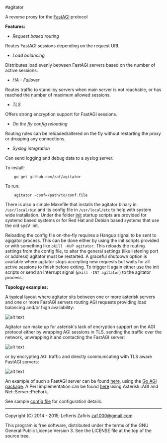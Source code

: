 #agitator

A reverse proxy for the [FastAGI](https://wiki.asterisk.org/wiki/display/AST/AGI+Commands) protocol

**Features:**

- *Request based routing*

 Routes FastAGI sessions depending on the request URI.

- *Load balancing*

 Distributes load evenly between FastAGI servers based on the number of active sessions.

- *HA - Failover*

 Routes traffic to stand-by servers when main server is not reachable, or has reached the number of maximum allowed sessions.

- *TLS*

 Offers strong encryption support for FastAGI sessions.

- *On the fly config reloading*

 Routing rules can be reloaded/altered on the fly without restarting the proxy or dropping any connections.

- *Syslog integration*

 Can send logging and debug data to a syslog server.


To install:
```
	go get github.com/zaf/agitator
```
To run:
```
	agitator -conf=/path/to/conf.file
```

There is also a simple Makefile that installs the agitator binary in `/usr/local/bin` and its config file in
`/usr/local/etc` to help with system wide installation. Under the folder [init](https://github.com/zaf/agitator/tree/master/init)
startup scripts are provided for systemd based systems or for Red Hat and Debian based systems that use the old sysV init.

Reloading the config file on-the-fly requires a Hangup signal to be sent to agigator process. This can be done either by using the
init scripts provided or with something like `pkill -HUP agitator`. This reloads the routing settings from the config file,
to alter the general settings (like listening port or address) agitator must be restarted.
A graceful shutdown option is available where agitator stops accepting new requests but waits
for all active sessions to finish before exiting. To trigger it again either use the init scripts
or send an Interrupt signal (`pkill -INT agitator`) to the agitator process.

**Topology examples:**

A typical layout where agitator sits between one or more asterisk servers and one or more
FastAGI servers routing AGI requests providing load balancing and/or high availability:

![alt text](https://raw.githubusercontent.com/zaf/agitator/master/doc/example-1.png)

Agitator can make up for asterisk's lack of encryption support on the AGI protocol
either by wrapping AGI sessions in TLS, sending the traffic over the network,
unwrapping it and contacting the FastAGI server:

![alt text](https://raw.githubusercontent.com/zaf/agitator/master/doc/example-3.png)

or by encrypting AGI traffic and directly communicating with TLS aware FastAGI servers:

![alt text](https://raw.githubusercontent.com/zaf/agitator/master/doc/example-2.png)

An example of such a FastAGI server can be found [here](https://github.com/zaf/agi/blob/master/examples/fastagi-tls.go),
using the [Go AGI package](https://github.com/zaf/agi). A Perl implementation can be found [here](https://github.com/zaf/scripts/blob/master/fastagi-tls.pl)
using Asterisk::AGI and Net::Server::PreFork.

See sample [config file](https://github.com/zaf/agitator/blob/master/sample.conf) for configuration details.

---

Copyright (C) 2014 - 2015, Lefteris Zafiris <zaf.000@gmail.com>

This program is free software, distributed under the terms of
the GNU General Public License Version 3. See the LICENSE file
at the top of the source tree.
